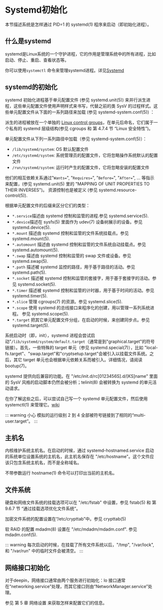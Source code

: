 # Systemd初始化

本节描述系统是怎样通过 PID=1 的 systemd(1) 程序来启动（即初始化进程）。

## 什么是systemd

systemd是Linux系统的一个守护进程，它的作用是管理系统中的所有进程，比如启动、停止、重启、查看状态等。

你可以使用`systemctl`  命令来管理systemd进程。详见[Systemd](https://wiki.deepin.org/zh/Systemd)

## systemd的初始化

systemd 初始化进程基于单元配置文件 (参见 systemd.unit(5)) 来并行派生进程，这些单元配置文件使用声明样式来书写，代替之前的类 SysV 的过程样式。这些单元配置文件从下面的一系列路径来加载 (参见 systemd-system.conf(5)) ：

派生的进程被放在一个单独的 [Linux control groups](https://www.kernel.org/doc/html/latest/admin-guide/cgroup-v2.html)，在单元后命名，它们属于一个私有的 systemd 层级结构(参见 cgroups 和 第 4.7.4 节 “Linux 安全特性”)。

单元配置文件从下列一系列路径中加载（参见 systemd-system.conf(5)）：

- `/lib/systemd/system`: OS 默认配置文件
- `/etc/systemd/system`: 系统管理员的配置文件，它将忽略操作系统默认的配置文件
- `/run/systemd/system`: 运行时产生的配置文件，它将忽略安装的配置文件

他们的相互依赖关系通过"`Wants=`", "`Requires=`", "`Before=`", "`After=`", … 等指示来配置，(参见 systemd.unit(5) 里的 "MAPPING OF UNIT PROPERTIES TO THEIR INVERSES")。 资源控制也是被定义 (参见 systemd.resource-control(5)).

根据单元配置文件的后缀来区分它们的类型：

- `*.service`描述由 systemd 控制和监管的进程.参见 systemd.service(5).
- `*.device`描述在 sysfs(5) 里面作为 udev(7) 设备树展示的设备。参见 systemd.device(5).
- `*.mount` 描述由 systemd 控制和监管的文件系统挂载点。参见 systemd.mount(5).
- `*.automount` 描述由 systemd 控制和监管的文件系统自动挂载点。参见 systemd.automount(5).
- `*.swap` 描述由 systemd 控制和监管的 swap 文件或设备。参见 systemd.swap(5).
- `*.path` 描述被 systemd 监控的路径，用于基于路径的活动。参见 systemd.path(5).
- `*.socket` 描述被 systemd 控制和监管的套接字，用于基于套接字的活动。参见 systemd.socket(5).
- `*.timer` 描述被 systemd 控制和监管的计时器，用于基于时间的活动。参见 systemd.timer(5).
- `*.slice` 管理 cgroups(7) 的资源。参见 systemd.slice(5).
- `*.scope` 使用 systemd 的总线接口来程序化的创建，用以管理一系列系统进程。 参见 systemd.scope(5).
- `*.target` 把其它单元配置文件分组，在启动的时候，来创建同步点。参见systemd.target(5).

系统启动时（即，init），systemd 进程会尝试启动"`/lib/systemd/system/default.target`（通常是到"graphical.target"的符号链接）。首先，一些特殊的 target 单元（参见 systemd.special(7)），比如 "local-fs.target"、"swap.target"和"cryptsetup.target"会被引入以挂载文件系统。之后，其它 target 单元也会根据单元依赖关系而被引入。详细情况，请阅读 bootup(7)。

systemd 提供向后兼容的功能。在 "/etc/init.d/rc[0123456S].d/[KS]name" 里面的 SysV 风格的启动脚本仍然会被分析；telinit(8) 会被转换为 systemd 的单元活动请求。

在你了解这些之后，可以尝试自己写一个 systemd 单元配置文件，然后使用 systemctl(1) 来管理它。[wiki](https://wiki.deepin.org/zh/%E5%A6%82%E4%BD%95%E8%87%AA%E5%B7%B1%E5%86%99%E4%B8%80%E4%B8%AA%E5%BC%80%E6%9C%BA%E8%87%AA%E5%90%AF%E5%8A%A8%E6%9C%8D%E5%8A%A1%EF%BC%9F)

::: warning 小心
模拟的运行级别 2 到 4 全部被符号链接到了相同的“multi-user.target”。
:::

## 主机名

内核维护系统主机名。在启动的时候，通过 systemd-hostnamed.service 启动的系统单位设置系统的主机名，此主机名保存在 "/etc/hostname"。这个文件应该只包含系统主机名，而不是全称域名。

不带参数运行 hostname(1) 命令可以打印出当前的主机名。

## 文件系统

硬盘和网络文件系统的挂载选项可以在 "/etc/fstab" 中设置，参见 fstab(5) 和 第 9.6.7 节 “通过挂载选项优化文件系统”。

加密文件系统的配置设置在“/etc/crypttab”中。参见 crypttab(5)

软 RAID 的配置 mdadm(8) 设置在 "/etc/mdadm/mdadm.conf". 参见 mdadm.conf(5).

::: warning
每次启动的时候，在挂载了所有文件系统以后，"/tmp", "/var/lock", 和 "/var/run" 中的临时文件会被清空。
:::

## 网络接口初始化

对于deepin，网络接口通常由两个服务进行初始化：lo 接口通常在“networking.service”处理，而其它接口则由“NetworkManager.service”处理。

参见 第 5 章 网络设置 来获取怎样来配置它们的信息。
